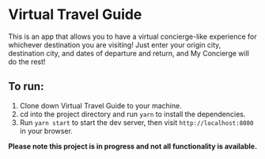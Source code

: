 # Virtual Travel Guide
This is an app that allows you to have a virtual concierge-like experience for whichever destination you are visiting! Just enter your origin city, destination city, and dates of departure and return, and My Concierge will do the rest!

## To run:
1. Clone down Virtual Travel Guide to your machine.
2. cd into the project directory and run `yarn` to install the dependencies.
3. Run `yarn start` to start the dev server, then visit `http://localhost:8080` in your browser.

**Please note this project is in progress and not all functionality is available.**
